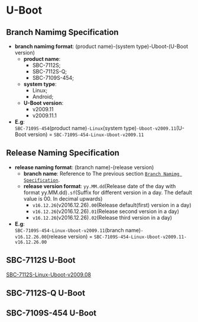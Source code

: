 # U-Boot

## Branch Namimg Specification

* **branch namimg format**: (product name)-(system type)-Uboot-(U-Boot version)
  * **product name**:
    * SBC-7112S;
    * SBC-7112S-Q;
    * SBC-7109S-454;
  * **system type**:
    * Linux;
    * Android;
  * **U-Boot version**:
    * v2009.11
    * v2009.11.1
* **E.g**:  
`SBC-7109S-454`(product name)`-Linux`(system type)`-Uboot-v2009.11`(U-Boot version) = `SBC-7109S-454-Linux-Uboot-v2009.11`

## Release Naming Specification

* **release naming format**: (branch name)-(release version)
  * **branch name**: Reference to The previous section [`Branch Namimg Specification`](#branch-namimg-specification).
  * **release version format**: `yy.MM.dd`(Release date of the day with format yy.MM.dd)`.sf`(Suffix for different version in a day. The default value is 00. In decimal upwards)
    * `v16.12.26`(v2016.12.26)`.00`(Release default(first) version in a day)
    * `v16.12.26`(v2016.12.26)`.01`(Release second version in a day)
    * `v16.12.26`(v2016.12.26)`.02`(Release third version in a day)
* **E.g**:  
`SBC-7109S-454-Linux-Uboot-v2009.11`(branch name)`-v16.12.26.00`(release version) = `SBC-7109S-454-Linux-Uboot-v2009.11-v16.12.26.00`

## SBC-7112S U-Boot

[SBC-7112S-Linux-Uboot-v2009.08](https://github.com/AplexOS/U-Boot/tree/SBC-7112S-Linux-Uboot-v2009.08)

## SBC-7112S-Q U-Boot

## SBC-7109S-454 U-Boot


